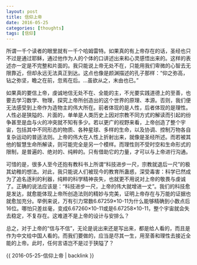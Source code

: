 ```yaml
---
layout: post
title: 信仰上帝
date: 2016-05-25
categories: [thoughts]
tags: [信仰]
---
```


所谓一千个读者的眼里就有一千个哈姆雷特。如果真的有上帝存在的话，圣经也只不过是通过耶稣，通过他作为人的个体的口讲述出来和心灵感悟出来的。这样的表述亦一定是不完整和片面的。我只能说上帝无处不在，只能用我们卑微的心智去无限靠近，但却永远无法真正到达。这点也像是颜渊描述的孔子那样：“仰之弥高，钻之弥坚，瞻之在前，忽焉在后。...虽欲从之，末由也已。”

如果真的要信上帝，虔诚地信无处不在、全能的主，不光要实践道德上的至善，也要去学习数学、物理，探究上帝所创造出的这个世界的原理、本源。否则，我们便无法感受到上帝作为造物主的伟大所在。前者体现的是人性，后者体现的是理性。人性必是狭隘的、片面的，单单是人类历史上因对宗教不同方式的解读而引起的纷争甚至是血与火的冲突就不知有多少。若以更广的视野来看，上帝创造了整个宇宙，包括其中不同形态的物质、各种星球、多样的生命，以及协调、控制万物各自复杂运动的普适法则。上帝的伟大在人性上折射出来，就像是圣经所述。而若被其他的智慧生命所解读，则可能完全是另一个模样。而理性则不受时空和生命形式的限制，是普遍的、绝对的、纯粹的。只有借助它的力量，才可以与上帝进行沟通。

可惜的是，很多人至今还抱有教科书上所谓“科技进步一尺，宗教就退后一尺”的极其幼稚的想法。对此，我只能说人们被现今的教育所蛊惑，深受毒害：科学已然成为了追名逐利的利器，纯粹的科学精神丧失，也就更不用说对上帝的敬畏与虔诚了。正确的说法应该是：“科技进步一尺，上帝的伟大就增进一丈”。我们的科技愈是发达，就愈能体现上帝所创造法则的精妙与完美，证明上帝存在与万能的证据也就愈加充分。举例来说，万有引力常数6.67259×10-11为什么能够精确到小数点后16位。哪怕只差丝毫，变成6.67260×10-11或是6.67258×10-11，整个宇宙就会失去稳定，不复存在。这难道不是上帝的设计与安排么？

总之，对于上帝的“信与不信”，无论是说出来还是写出来，都是给人看的，而且是作为中文给中国人看的。而我们要做的，应当是尽其一生，用至善和理性去接近全能的上帝。此时，任何言语岂不是过于狭隘了？

{{ 2016-05-25-信仰上帝 | backlink }}
